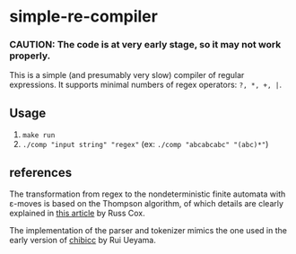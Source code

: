 # simple-re-compiler

### CAUTION: The code is at very early stage, so it may not work properly.

This is a simple (and presumably very slow) compiler of regular expressions. It supports minimal numbers of regex operators: ```?, *, +, |```.

## Usage
1. ```make run```
2. ```./comp "input string" "regex"``` (ex: ```./comp "abcabcabc" "(abc)*"```)

## references
The transformation from regex to the nondeterministic finite automata with ε-moves is based on the Thompson algorithm, of which details are clearly explained in [this article](https://swtch.com/~rsc/regexp/regexp1.html) by Russ Cox.

The implementation of the parser and tokenizer mimics the one used in the early version of [chibicc](https://github.com/rui314/chibicc) by Rui Ueyama.
